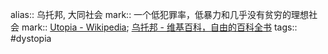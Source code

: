 alias:: 乌托邦, 大同社会
mark:: 一个低犯罪率，低暴力和几乎没有贫穷的理想社会
mark:: [Utopia - Wikipedia](https://en.wikipedia.org/wiki/Utopia); [乌托邦 - 维基百科，自由的百科全书](https://zh.wikipedia.org/wiki/%E4%B9%8C%E6%89%98%E9%82%A6)
tags:: #dystopia
